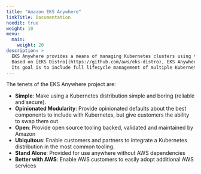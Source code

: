 ```yaml
---
title: "Amazon EKS Anywhere"
linkTitle: Documentation
noedit: true
weight: 10
menu:
  main:
    weight: 20
description: >
  EKS Anywhere provides a means of managing Kubernetes clusters using the same operational excellence and practices that Amazon Web Services uses for its Amazon Elastic Kubernetes Service (Amazon EKS).
  Based on [EKS Distro](https://github.com/aws/eks-distro), EKS Anywhere adds methods for deploying, using, and managing Kubernetes clusters that run in your own data centers.
  Its goal is to include full lifecycle management of multiple Kubernetes clusters that are capable of operating completely independently of any AWS services.
---
```


The tenets of the EKS Anywhere project are:

- **Simple**: Make using a Kubernetes distribution simple and boring (reliable and secure).
- **Opinionated Modularity**: Provide opinionated defaults about the best components to include with Kubernetes, but give customers the ability to swap them out
- **Open**: Provide open source tooling backed, validated and maintained by Amazon
- **Ubiquitous**: Enable customers and partners to integrate a Kubernetes distribution in the most common tooling.
- **Stand Alone**: Provided for use anywhere without AWS dependencies
- **Better with AWS**: Enable AWS customers to easily adopt additional AWS services

